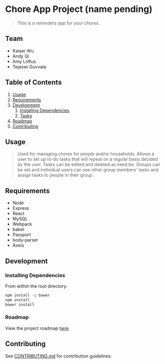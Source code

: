 # Chore App Project (name pending)

> This is a reminders app for your chores.

## Team

  - Kaiser Wu
  - Andy Qi
  - Amy Loftus
  - Tejaswi Guvvala

## Table of Contents

1. [Usage](#Usage)
1. [Requirements](#requirements)
1. [Development](#development)
    1. [Installing Dependencies](#installing-dependencies)
    1. [Tasks](#tasks)
1. [Roadmap](#roadmap)
1. [Contributing](#contributing)

## Usage

> Used for managing chores for people and/or households. Allows a user to set up to-do tasks that will repeat on a regular basis decided by the user. Tasks can be edited and deleted as need be. Groups can be set and individual users can see other group members' tasks and assign tasks to people in their group.

## Requirements

- Node
- Express
- React
- MySQL
- Webpack
- babel
- Passport
- body-parser
- Axios


## Development

### Installing Dependencies

From within the root directory:

```sh
npm install -g bower
npm install
bower install
```

### Roadmap

View the project roadmap [here](https://docs.google.com/document/d/1qkj5RUlLufCYJJWWY28gFMsIbMZBBht_lyf2UORHNSE/edit)


## Contributing

See [CONTRIBUTING.md](CONTRIBUTING.md) for contribution guidelines.
